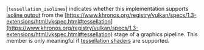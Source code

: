 [`tessellation_isolines`] indicates
whether this implementation supports
[isoline output](https://www.khronos.org/registry/vulkan/specs/1.3-extensions/html/vkspec.html#tessellation-isoline-tessellation) from the
[https://www.khronos.org/registry/vulkan/specs/1.3-extensions/html/vkspec.html#tessellation](https://www.khronos.org/registry/vulkan/specs/1.3-extensions/html/vkspec.html#tessellation) stage of a graphics pipeline.
This member is only meaningful if
[tessellation shaders](https://www.khronos.org/registry/vulkan/specs/1.3-extensions/html/vkspec.html#features-tessellationShader) are supported.